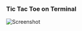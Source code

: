 ### Tic Tac Toe on Terminal
<img src="https://github.com/Rahulbeniwal26119/tic-tac-toe-game/blob/main/static/TicTacToe.png" alt="Screenshot"/>
